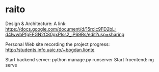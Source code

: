 # raito

Design & Architecture: A link: https://docs.google.com/document/d/15rcIc9FD2bL-d4lwwbPfgEFGN2C80gxPIss2_iP69Bs/edit?usp=sharing

Personal Web site recording the project progress: http://students.info.uaic.ro/~bogdan.lionte

Start backend server: python manage.py runserver
Start froentend: ng serve
